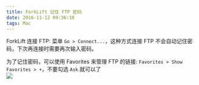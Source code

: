 ```yaml
---
title: ForkLift 记住 FTP 密码
date: 2016-11-12 09:36:18
tags: Mac
---
```

ForkLift 连接 FTP: 菜单 `Go > Connect...`，这种方式连接 FTP 不会自动记住密码，下次再连接时需要再次输入密码。

为了记住密码，可以使用 Favorites 来管理 FTP 的链接: `Favorites > Show Favorites > +`，不要勾选 `Ask` 就可以了  
![](/img/mac/fork-lift.png)
